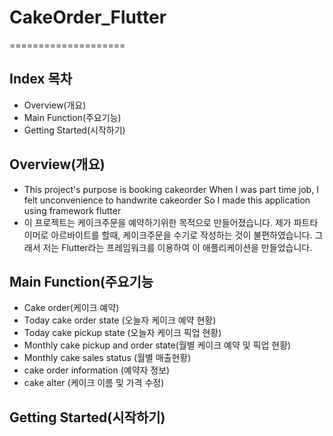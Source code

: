 # CakeOrder_Flutter
====================

Index 목차
---------
* Overview(개요)
* Main Function(주요기능)
* Getting Started(시작하기)


Overview(개요)
------------
* This project's purpose is booking cakeorder
When I was part time job, I felt unconvenience to handwrite cakeorder
So I made this application using framework flutter
* 이 프로젝트는 케이크주문을 예약하기위한 목적으로 만들어졌습니다.
제가 파트타이머로 아르바이트를 할때, 케이크주문을 수기로 작성하는 것이 불편하였습니다.
그래서 저는 Flutter라는 프레임워크를 이용하여 이 애플리케이션을 만들었습니다.

Main Function(주요기능
-------------------

* Cake order(케이크 예약)
* Today cake order state (오늘자 케이크 예약 현황)
* Today cake pickup state (오늘자 케이크 픽업 현황)
* Monthly cake pickup and order state(월별 케이크 예약 및 픽업 현황)
* Monthly cake sales status (월별 매출현황)
* cake order information (예약자 정보)
* cake alter (케이크 이름 및 가격 수정)

Getting Started(시작하기)
---------------
